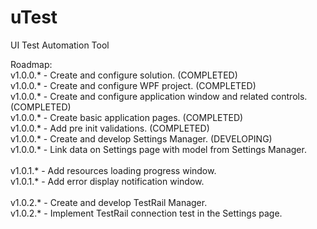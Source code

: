 # uTest
UI Test Automation Tool

Roadmap:
<br /> v1.0.0.* - Create and configure solution. (COMPLETED)
<br /> v1.0.0.* - Create and configure WPF project. (COMPLETED)
<br /> v1.0.0.* - Create and configure application window and related controls. (COMPLETED)
<br /> v1.0.0.* - Create basic application pages. (COMPLETED)
<br /> v1.0.0.* - Add pre init validations. (COMPLETED)
<br /> v1.0.0.* - Create and develop Settings Manager. (DEVELOPING)
<br /> v1.0.0.* - Link data on Settings page with model from Settings Manager.
<br /> 
<br /> v1.0.1.* - Add resources loading progress window.
<br /> v1.0.1.* - Add error display notification window.
<br /> 
<br /> v1.0.2.* - Create and develop TestRail Manager.
<br /> v1.0.2.* - Implement TestRail connection test in the Settings page.



